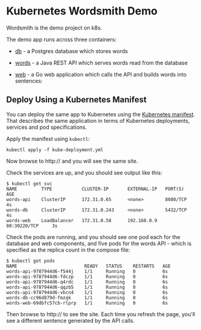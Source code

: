 # Kubernetes Wordsmith Demo

Wordsmith is the demo project on k8s.

The demo app runs across three containers:

- [db](db/Dockerfile) - a Postgres database which stores words

- [words](words/Dockerfile) - a Java REST API which serves words read from the database

- [web](web/Dockerfile) - a Go web application which calls the API and builds words into sentences:


## Deploy Using a Kubernetes Manifest

You can deploy the same app to Kubernetes using the [Kubernetes manifest](kube-deployment.yml). That describes the same application in terms of Kubernetes deployments, services and pod specifications.

Apply the manifest using `kubectl`:

```shell
kubectl apply -f kube-deployment.yml
```

Now browse to http://<Web-External-IP> and you will see the same site.

 Check the services are up, and you should see output like this:

```
$ kubectl get svc
NAME         TYPE           CLUSTER-IP       EXTERNAL-IP   PORT(S)          AGE
words-api    ClusterIP      172.31.0.65      <none>        8080/TCP         4s
words-db     ClusterIP      172.31.0.243     <none>        5432/TCP         4s
words-web    LoadBalancer   172.31.0.58      192.168.0.9   80:30220/TCP     3s
```

Check the pods are running, and you should see one pod each for the database and web components, and five pods for the words API - which is specified as the replica count in the compose file:

```
$ kubectl get pods
NAME                         READY   STATUS    RESTARTS   AGE
words-api-9787944d6-f544j    1/1     Running   0          6s
words-api-9787944d6-fdczp    1/1     Running   0          6s
words-api-9787944d6-q4rdc    1/1     Running   0          6s
words-api-9787944d6-qqzb5    1/1     Running   0          6s
words-api-9787944d6-vbcn4    1/1     Running   0          6s
words-db-cc96d879d-fmzqk     1/1     Running   0          6s
words-web-69dbfc57cb-rlprp   1/1     Running   0          6s
```

Then browse to http://<Web-External-IP> to see the site. Each time you refresh the page, you'll see a different sentence generated by the API calls.
